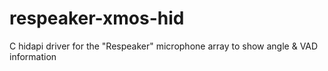 # respeaker-xmos-hid
C hidapi driver for the "Respeaker" microphone array to show angle &amp; VAD information

